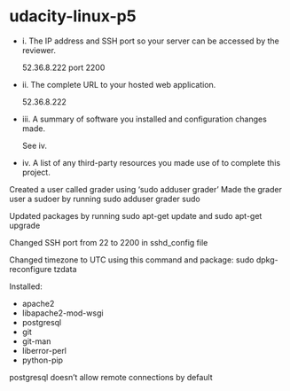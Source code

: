 # udacity-linux-p5

* i. The IP address and SSH port so your server can be accessed by the reviewer.

  52.36.8.222 port 2200
  
* ii. The complete URL to your hosted web application.

  52.36.8.222
  
* iii. A summary of software you installed and configuration changes made.

  See iv.
  
* iv. A list of any third-party resources you made use of to complete this project.

Created a user called grader using ‘sudo adduser grader’
Made the grader user a sudoer by running sudo adduser grader sudo

Updated packages by running sudo apt-get update and sudo apt-get upgrade

Changed SSH port from 22 to 2200 in sshd_config file

Changed timezone to UTC using this command and package: sudo dpkg-reconfigure tzdata

Installed:
- apache2 
- libapache2-mod-wsgi
- postgresql
- git 
- git-man 
- liberror-perl
- python-pip

postgresql doesn’t allow remote connections by default
